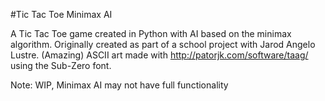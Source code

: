 #Tic Tac Toe Minimax AI

A Tic Tac Toe game created in Python with AI based on the minimax algorithm. 
Originally created as part of a school project with Jarod Angelo Lustre. 
(Amazing) ASCII art made with http://patorjk.com/software/taag/ using the Sub-Zero font.

Note: WIP, Minimax AI may not have full functionality
